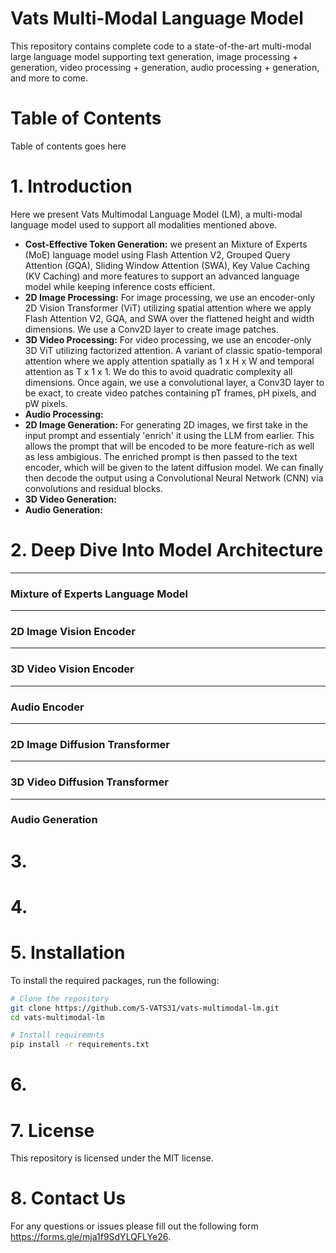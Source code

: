 # Vats Multi-Modal Language Model
This repository contains complete code to a state-of-the-art multi-modal large language model supporting text generation, image processing + generation, video processing + generation, audio processing + generation, and more to come.

# Table of Contents
Table of contents goes here

# 1. Introduction
Here we present Vats Multimodal Language Model (LM), a multi-modal language model used to support all modalities mentioned above. 
- **Cost-Effective Token Generation:** we present an Mixture of Experts (MoE) language model using Flash Attention V2, Grouped Query Attention (GQA), Sliding Window Attention (SWA), Key Value Caching (KV Caching) and more features to support an advanced language model while keeping inference costs efficient. 
- **2D Image Processing:** For image processing, we use an encoder-only 2D Vision Transformer (ViT) utilizing spatial attention where we apply Flash Attention V2, GQA, and SWA over the flattened height and width dimensions. We use a Conv2D layer to create image patches.
- **3D Video Processing:** For video processing, we use an encoder-only 3D ViT utilizing factorized attention. A variant of classic spatio-temporal attention where we apply attention spatially as 1 x H x W and temporal attention as T x 1 x 1. We do this to avoid quadratic complexity all dimensions. Once again, we use a convolutional layer, a Conv3D layer to be exact, to create video patches containing pT frames, pH pixels, and pW pixels.
- **Audio Processing:**
- **2D Image Generation:** For generating 2D images, we first take in the input prompt and essentialy 'enrich' it using the LLM from earlier. This allows the prompt that will be encoded to be more feature-rich as well as less ambigious. The enriched prompt is then passed to the text encoder, which will be given to the latent diffusion model. We can finally then decode the output using a Convolutional Neural Network (CNN) via convolutions and residual blocks.
- **3D Video Generation:**
- **Audio Generation:**

# 2. Deep Dive Into Model Architecture
---
### Mixture of Experts Language Model
---
### 2D Image Vision Encoder
---
### 3D Video Vision Encoder
---
### Audio Encoder
---
### 2D Image Diffusion Transformer
---
### 3D Video Diffusion Transformer
---
### Audio Generation

# 3.

# 4.

# 5. Installation
To install the required packages, run the following:
```bash
# Clone the repository
git clone https://github.com/S-VATS31/vats-multimodal-lm.git
cd vats-multimodal-lm

# Install requiremnts
pip install -r requirements.txt
```

# 6. 

# 7. License
This repository is licensed under the MIT license.

# 8. Contact Us
For any questions or issues please fill out the following form <https://forms.gle/mja1f9SdYLQFLYe26>.